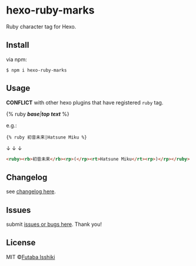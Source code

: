 # hexo-ruby-marks

Ruby character tag for Hexo.

## Install
via npm:

`$ npm i hexo-ruby-marks`

## Usage

**CONFLICT** with other hexo plugins that have registered `ruby` tag.

{% ruby _**base**|**top text**_ %}

e.g.:
```
{% ruby 初音未来|Hatsune Miku %}
```

↓ ↓ ↓

```html
<ruby><rb>初音未来</rb><rp>(</rp><rt>Hatsune Miku</rt><rp>)</rp></ruby>
```

## Changelog
see [changelog here](https://github.com/issiki/hexo-ruby-marks/blob/master/CHANGELOG.md).

## Issues
submit [issues or bugs here](https://github.com/issiki/hexo-ruby-marks/issues). Thank you!

## License
MIT ©[Futaba Isshiki](https://futaba.love)
